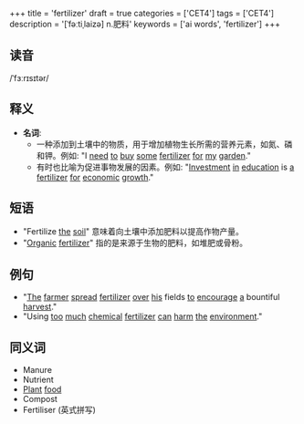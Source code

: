 +++
title = 'fertilizer'
draft = true
categories = ['CET4']
tags = ['CET4']
description = '[ˈfəːtiˌlaizə] n.肥料'
keywords = ['ai words', 'fertilizer']
+++

## 读音
/ˈfɜːrɪsɪtər/

## 释义
- **名词**: 
    - 一种添加到土壤中的物质，用于增加植物生长所需的营养元素，如氮、磷和钾。例如: "I [need](/post/need/) [to](/post/to/) [buy](/post/buy/) [some](/post/some/) [fertilizer](/post/fertilizer/) [for](/post/for/) [my](/post/my/) [garden](/post/garden/)."
    - 有时也比喻为促进事物发展的因素。例如: "[Investment](/post/investment/) [in](/post/in/) [education](/post/education/) is [a](/post/a/) [fertilizer](/post/fertilizer/) [for](/post/for/) [economic](/post/economic/) [growth](/post/growth/)."

## 短语
- "Fertilize [the](/post/the/) [soil](/post/soil/)" 意味着向土壤中添加肥料以提高作物产量。
- "[Organic](/post/organic/) [fertilizer](/post/fertilizer/)" 指的是来源于生物的肥料，如堆肥或骨粉。

## 例句
- "[The](/post/the/) [farmer](/post/farmer/) [spread](/post/spread/) [fertilizer](/post/fertilizer/) [over](/post/over/) [his](/post/his/) fields [to](/post/to/) [encourage](/post/encourage/) [a](/post/a/) bountiful [harvest](/post/harvest/)."
- "Using [too](/post/too/) [much](/post/much/) [chemical](/post/chemical/) [fertilizer](/post/fertilizer/) [can](/post/can/) [harm](/post/harm/) [the](/post/the/) [environment](/post/environment/)."

## 同义词
- Manure
- Nutrient
- [Plant](/post/plant/) [food](/post/food/)
- Compost
- Fertiliser (英式拼写)
